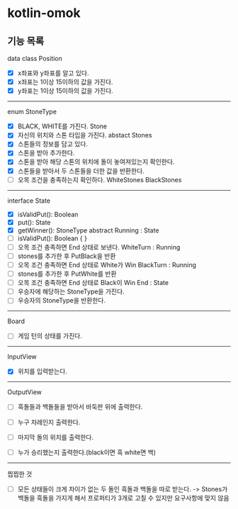 # kotlin-omok

## 기능 목록

data class Position
- [X] x좌표와 y좌표를 알고 있다.
- [X] x좌표는 1이상 15이하의 값을 가진다.
- [X] y좌표는 1이상 15이하의 값을 가진다.
---
enum StoneType
- [x] BLACK, WHITE를 가진다.
Stone
- [x] 자신의 위치와 스톤 타입을 가진다.
abstact Stones
- [x] 스톤들의 정보를 담고 있다.
- [x] 스톤을 받아 추가한다.
- [x] 스톤을 받아 해당 스톤의 위치에 돌이 놓여져있는지 확인한다.
- [x] 스톤들을 받아서 두 스톤들을 더한 값을 반환한다.
- [ ] 오목 조건을 충족하는지 확인하다.
WhiteStones
BlackStones
---
interface State   
- [x] isValidPut(): Boolean
- [x] put(): State
- [x] getWinner(): StoneType
abstract Running : State   
- [ ] isValidPut(): Boolean { } 
- [ ] 오목 조건 충족하면 End 상태로 보낸다.
WhiteTurn : Running
- [ ] stones를 추가한 후 PutBlack을 반환
- [ ] 오목 조건 충족하면 End 상태로 White가 Win
BlackTurn : Running
- [ ] stones를 추가한 후 PutWhite를 반환
- [ ] 오목 조건 충족하면 End 상태로 Black이 Win
End : State
- [ ] 우승자에 해당하는 StoneType을 가진다.
- [ ] 우승자의 StoneType을 반환한다.
---
Board
- [ ] 게임 턴의 상태를 가진다.
---
InputView
- [X] 위치를 입력받는다.
---
OutputView
- [ ] 흑돌들과 백돌들을 받아서 바둑판 위에 출력한다.
- [ ] 누구 차례인지 출력한다.
- [ ] 마지막 돌의 위치를 출력한다.
- [ ] 누가 승리했는지 출력한다.(black이면 흑 white면 백)


---
찝찝한 것
- [ ] 모든 상태들이 크게 차이가 없는 두 돌인 흑돌과 백돌을 따로 받는다. -> Stones가 백돌을 흑돌을 가지게 해서 프로퍼티가 3개로 고칠 수 있지만 요구사항에 맞지 않음
